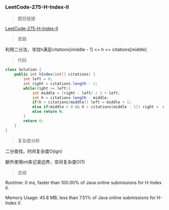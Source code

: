 ### LeetCode-275-H-Index-II

> 题目链接

[LeetCode-275-H-Index-II](https://leetcode.com/problems/h-index-ii/)

> 思路

利用二分法，寻找h满足citations[middle - 1] <= h <= citations[middle] 

> 代码

```java
class Solution {
    public int hIndex(int[] citations) {
        int left = 0;
        int right = citations.length - 1;
        while(right >= left){
            int middle = (right - left) / 2 + left;
            int h = citations.length - middle;
            if(h > citations[middle]) left = middle + 1;
            else if(middle > 0 && h < citations[middle - 1]) right =  middle - 1;
            else return h;
        }
        return 0;
    }
}
```

> 复杂度分析

二分查找，时间复杂度O(lgn)

额外使用int来记录边界，空间复杂度O(1)

> 总结

Runtime: 0 ms, faster than 100.00% of Java online submissions for H-Index II.

Memory Usage: 45.8 MB, less than 7.51% of Java online submissions for H-Index II.
